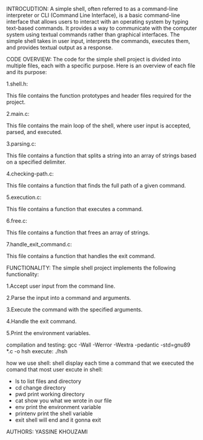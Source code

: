 INTROCUDTION:
A simple shell, often referred to as a command-line interpreter or CLI (Command Line Interface), is a basic command-line interface that allows users to interact with an operating system by typing text-based commands. It provides a way to communicate with the computer system using textual commands rather than graphical interfaces. The simple shell takes in user input, interprets the commands, executes them, and provides textual output as a response.

CODE OVERVIEW:
The code for the simple shell project is divided into multiple files, each with a specific purpose. Here is an overview of each file and its purpose:

1.shell.h:

This file contains the function prototypes and header files required for the project.

2.main.c:

This file contains the main loop of the shell, where user input is accepted, parsed, and executed.

3.parsing.c:

This file contains a function that splits a string into an array of strings based on a specified delimiter.

4.checking-path.c:

This file contains a function that finds the full path of a given command.

5.execution.c:

This file contains a function that executes a command.

6.free.c:

This file contains a function that frees an array of strings.

7.handle_exit_command.c:

This file contains a function that handles the exit command.

FUNCTIONALITY:
The simple shell project implements the following functionality:

1.Accept user input from the command line.

2.Parse the input into a command and arguments.

3.Execute the command with the specified arguments.

4.Handle the exit command.

5.Print the environment variables.

compilation and testing:
gcc -Wall -Werror -Wextra -pedantic -std=gnu89 *.c -o hsh
execute:
./hsh

how we use shell:
shell display each time a command that we executed the comand that most user excute in shell:

- ls	to list files and directory
- cd	change directory
- pwd	print working directory
- cat	show you what we wrote in our file
- env	print the environment variable
- printenv	print the shell variable
- exit	shell will end and it gonna exit


AUTHORS:
YASSINE KHOUZAMI